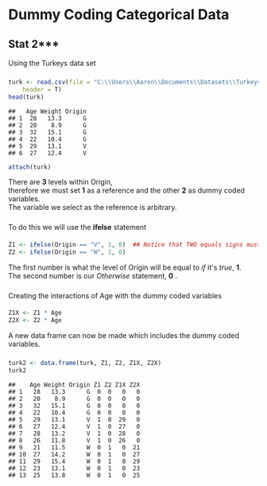 Dummy Coding Categorical Data
========================================================
Stat 2*** 
---------------------------------------------------------
Using the Turkeys data set
### 


```r
turk <- read.csv(file = "C:\\Users\\Aaron\\Documents\\Datasets\\Turkeys.csv", 
    header = T)
head(turk)
```

```
##   Age Weight Origin
## 1  28   13.3      G
## 2  20    8.9      G
## 3  32   15.1      G
## 4  22   10.4      G
## 5  29   13.1      V
## 6  27   12.4      V
```

```r
attach(turk)
```


There are **3** levels within Origin,   
therefore we must set **1** as a reference and the other **2** as dummy coded variables.  
The variable we select as the reference is arbitrary.
### 
To do this we will use the **ifelse** statement 
#### 

```r
Z1 <- ifelse(Origin == "V", 1, 0)  ## Notice that TWO equals signs must be used
Z2 <- ifelse(Origin == "W", 1, 0)
```

The first number is what the level of Origin will be equal to *if* it's *true*, **1**.  
The second number is our *Otherwise* statement, **0** .
### 

Creating the interactions of Age with the dummy coded variables 
#### 

```r
Z1X <- Z1 * Age
Z2X <- Z2 * Age
```


A new data frame can now be made which includes the dummy coded variables.
### 


```r
turk2 <- data.frame(turk, Z1, Z2, Z1X, Z2X)
turk2
```

```
##    Age Weight Origin Z1 Z2 Z1X Z2X
## 1   28   13.3      G  0  0   0   0
## 2   20    8.9      G  0  0   0   0
## 3   32   15.1      G  0  0   0   0
## 4   22   10.4      G  0  0   0   0
## 5   29   13.1      V  1  0  29   0
## 6   27   12.4      V  1  0  27   0
## 7   28   13.2      V  1  0  28   0
## 8   26   11.8      V  1  0  26   0
## 9   21   11.5      W  0  1   0  21
## 10  27   14.2      W  0  1   0  27
## 11  29   15.4      W  0  1   0  29
## 12  23   13.1      W  0  1   0  23
## 13  25   13.8      W  0  1   0  25
```



